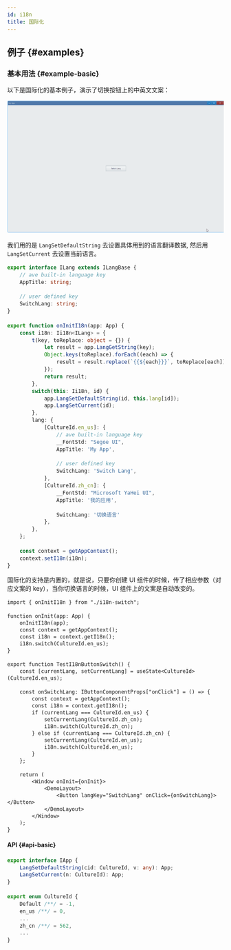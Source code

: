 ```yaml
---
id: i18n
title: 国际化
---
```


## 例子 {#examples}

### 基本用法 {#example-basic}

以下是国际化的基本例子，演示了切换按钮上的中英文文案：

![i18n basic](./assets/i18n-basic.gif)

我们用的是 `LangSetDefaultString` 去设置具体用到的语言翻译数据, 然后用 `LangSetCurrent` 去设置当前语言。

```ts {19-20} title="i18n-switch"
export interface ILang extends ILangBase {
	// ave built-in language key
    AppTitle: string;

    // user defined key
    SwitchLang: string;
}

export function onInitI18n(app: App) {
	const i18n: Ii18n<ILang> = {
		t(key, toReplace: object = {}) {
			let result = app.LangGetString(key);
			Object.keys(toReplace).forEach((each) => {
				result = result.replace(`{{${each}}}`, toReplace[each]);
			});
			return result;
		},
		switch(this: Ii18n, id) {
			app.LangSetDefaultString(id, this.lang[id]);
			app.LangSetCurrent(id);
		},
		lang: {
			[CultureId.en_us]: {
				// ave built-in language key
				__FontStd: "Segoe UI",
				AppTitle: 'My App',

				// user defined key
				SwitchLang: 'Switch Lang',
			},
			[CultureId.zh_cn]: {
				__FontStd: "Microsoft YaHei UI",
				AppTitle: '我的应用',

				SwitchLang: '切换语言'
			},
		},
	};

	const context = getAppContext();
	context.setI18n(i18n);
}

```

国际化的支持是内置的，就是说，只要你创建 UI 组件的时候，传了相应参数（对应文案的 key），当你切换语言的时候，UI 组件上的文案是自动改变的。

```tsx
import { onInitI18n } from "./i18n-switch";

function onInit(app: App) {
	onInitI18n(app);
	const context = getAppContext();
	const i18n = context.getI18n();
	i18n.switch(CultureId.en_us);
}

export function TestI18nButtonSwitch() {
	const [currentLang, setCurrentLang] = useState<CultureId>(CultureId.en_us);

	const onSwitchLang: IButtonComponentProps["onClick"] = () => {
		const context = getAppContext();
		const i18n = context.getI18n();
		if (currentLang === CultureId.en_us) {
			setCurrentLang(CultureId.zh_cn);
			i18n.switch(CultureId.zh_cn);
		} else if (currentLang === CultureId.zh_cn) {
			setCurrentLang(CultureId.en_us);
			i18n.switch(CultureId.en_us);
		}
	};

	return (
		<Window onInit={onInit}>
			<DemoLayout>
				<Button langKey="SwitchLang" onClick={onSwitchLang}></Button>
			</DemoLayout>
		</Window>
	);
}
```

#### API {#api-basic}

```ts
export interface IApp {
	LangSetDefaultString(cid: CultureId, v: any): App;
	LangSetCurrent(n: CultureId): App;
}

export enum CultureId {
	Default /**/ = -1,
	en_us /**/ = 0,
	...
	zh_cn /**/ = 562,
    ...
}
```
